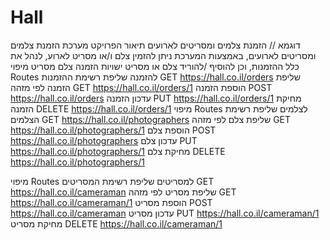 # Hall
דוגמא // הזמנת צלמים ומסריטים לארועים
תיאור הפרויקט
מערכת הזמנת צלמים ומסריטים לארועים,
באמצעות המערכת ניתן להזמין צלם ו/או מסריט לארוע,
לנהל את כלל ההזמנות, וכן להוסיף /להוריד צלם או מסריט
ישויות
הזמנה
צלם
מסריט
מיפוי Routes להזמנה
שליפת רשימת ההזמנות
GET https://hall.co.il/orders
שליפת הזמנה לפי מזהה
GET https://hall.co.il/orders/1
הוספת הזמנה
POST https://hall.co.il/orders
עדכון הזמנה
PUT https://hall.co.il/orders/1
מחיקת הזמנה
DELETE https://hall.co.il/orders/1
מיפוי Routes לצלמים
שליפת רשימת הצלמים
GET https://hall.co.il/photographers
שליפת צלם לפי מזהה
GET https://hall.co.il/photographers/1
הוספת צלם
POST https://hall.co.il/photographers
עדכון צלם
PUT https://hall.co.il/photographers/1
מחיקת צלם
DELETE https://hall.co.il/photographers/1

מיפוי Routes למסריטים
שליפת רשימת המסריטים
GET https://hall.co.il/cameraman
שליפת מסריט לפי מזהה
GET https://hall.co.il/cameraman/1
הוספת מסריט
POST https://hall.co.il/cameraman
עדכון מסריט
PUT https://hall.co.il/cameraman/1
מחיקת מסריט
DELETE https://hall.co.il/cameraman/1


